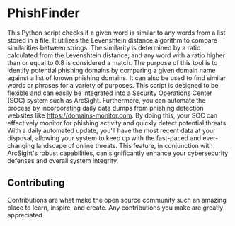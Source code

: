 # PhishFinder

This Python script checks if a given word is similar to any words from a list stored in a file. It utilizes the Levenshtein distance algorithm to compare similarities between strings. The similarity is determined by a ratio calculated from the Levenshtein distance, and any word with a ratio higher than or equal to 0.8 is considered a match.
The purpose of this tool is to identify potential phishing domains by comparing a given domain name against a list of known phishing domains. It can also be used to find similar words or phrases for a variety of purposes.
This script is designed to be flexible and can easily be integrated into a Security Operations Center (SOC) system such as ArcSight. Furthermore, you can automate the process by incorporating daily data dumps from phishing detection websites like https://domains-monitor.com. By doing this, your SOC can effectively monitor for phishing activity and quickly detect potential threats.
With a daily automated update, you'll have the most recent data at your disposal, allowing your system to keep up with the fast-paced and ever-changing landscape of online threats. This feature, in conjunction with ArcSight's robust capabilities, can significantly enhance your cybersecurity defenses and overall system integrity.

## Contributing

Contributions are what make the open source community such an amazing place to learn, inspire, and create. Any contributions you make are greatly appreciated.
